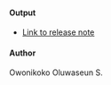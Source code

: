 #### Output
- [Link to release note](https://docs.google.com/document/d/1sr2edp2YX0ghNikqTrBpTL8lwAvo4nONSY9D9GnsGus/edit)

#### Author
Owonikoko Oluwaseun S.